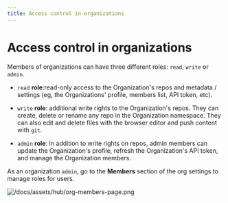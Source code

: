 ```yaml
---
title: Access control in organizations
---
```


<h1>Access control in organizations</h1>

Members of organizations can have three different roles: `read`, `write` or `admin`.

- `read` **role**:read-only access to the Organization's repos and metadata / settings (eg, the Organizations' profile, members list, API token, etc).

- `write` **role**: additional write rights to the Organization's repos. They can create, delete or rename any repo in the Organization namespace. They can also edit and delete files with the browser editor and push content with `git`.

- `admin` **role**: In addition to write rights on repos, admin members can update the Organization's profile, refresh the Organization's API token, and manage the Organization members.

As an organization `admin`, go to the **Members** section of the org settings to manage roles for users.

![/docs/assets/hub/org-members-page.png](/docs/assets/hub/org-members-page.png)
